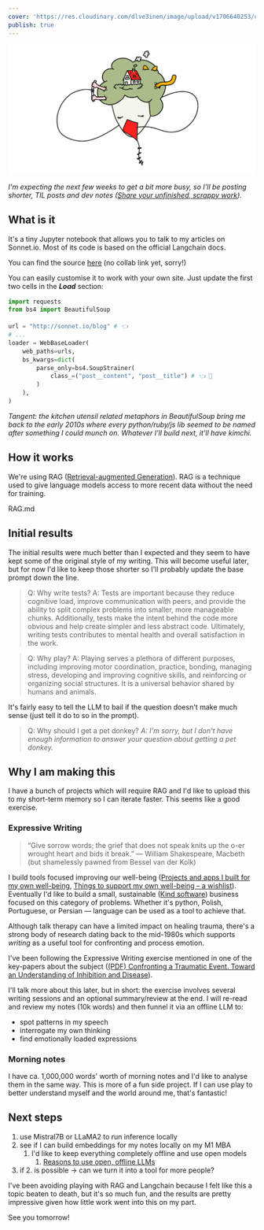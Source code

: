 ```yaml
---
cover: 'https://res.cloudinary.com/dlve3inen/image/upload/v1706640253/card-talk-to-the-blog_qxxztt.png'
publish: true
---
```

![126](head-tree-cat.webp)

*I'm expecting the next few weeks to get a bit more busy, so I'll be posting shorter, TIL posts and dev notes ([Share your unfinished, scrappy work](<../Share your unfinished, scrappy work>)).*

## What is it

It's a tiny Jupyter notebook that allows you to talk to my articles on Sonnet.io. Most of its code is based on the official Langchain docs.

You can find the source [here](https://github.com/paprikka/talk-to-blog/blob/main/rag.ipynb) (no collab link yet, sorry!)

You can easily customise it to work with your own site. Just update the first two cells in the ***Load*** section:

```python
import requests
from bs4 import BeautifulSoup

url = "http://sonnet.io/blog" # 👈
# ...
loader = WebBaseLoader(
    web_paths=urls,
    bs_kwargs=dict(
        parse_only=bs4.SoupStrainer(
            class_=("post__content", "post__title") # 👈 🐐
        )
    ),
)
```
*Tangent: the kitchen utensil related metaphors in BeautifulSoup bring me back to the early 2010s where every python/ruby/js lib seemed to be named after something I could munch on. Whatever I'll build next, it'll have kimchi.*


## How it works

We're using RAG ([Retrieval-augmented Generation](<../RAG>)). RAG is a technique used to give language models access to more recent data without the need for training.

<sonnet-embed data-target="#Example">RAG.md</sonnet-embed>

## Initial results

The initial results were much better than I expected and they seem to have kept some of the original style of my writing. This will become useful later, but for now I'd like to keep those shorter so I'll probably update the base prompt down the line.

> Q: Why write tests?
> A: Tests are important because they reduce cognitive load, improve communication with peers, and provide the ability to split complex problems into smaller, more manageable chunks. Additionally, tests make the intent behind the code more obvious and help create simpler and less abstract code. Ultimately, writing tests contributes to mental health and overall satisfaction in the work.

> Q: Why play?
> A: Playing serves a plethora of different purposes, including improving motor coordination, practice, bonding, managing stress, developing and improving cognitive skills, and reinforcing or organizing social structures. It is a universal behavior shared by humans and animals.

It's fairly easy to tell the LLM to bail if the question doesn't make much sense (just tell it do to so in the prompt). 

> Q: Why should I get a pet donkey?
> *A: I'm sorry, but I don't have enough information to answer your question about getting a pet donkey.*

## Why I am making this

I have a bunch of projects which will require RAG and I'd like to upload this to my short-term memory so I can iterate faster. This seems like a good exercise. 

### Expressive Writing

> “Give sorrow words; the grief that does not speak knits up the o-er wrought heart and bids it break.”
> ― William Shakespeare, Macbeth (but shamelessly pawned from Bessel van der Kolk)

I build tools focused improving our well-being ([Projects and apps I built for my own well-being](<../Projects and apps I built for my own well-being>), [Things to support my own well-being – a wishlist](<../Things to support my own well-being – a wishlist>)). Eventually I'd like to build a small, sustainable ([Kind software](<../Kind software>)) business focused on this category of problems. Whether it's python, Polish, Portuguese, or Persian — language can be used as a tool to achieve that.

Although talk therapy can have a limited impact on healing trauma, there's a strong body of research dating back to the mid-1980s which supports *writing* as a useful tool for confronting and process emotion.

I've been following the Expressive Writing exercise mentioned in one of the key-papers about the subject ([(PDF) Confronting a Traumatic Event. Toward an Understanding of Inhibition and Disease](https://www.researchgate.net/publication/19415586_Confronting_a_Traumatic_Event_Toward_an_Understanding_of_Inhibition_and_Disease)).

I'll talk more about this later, but in short: the exercise involves several writing sessions and an optional summary/review at the end. I will re-read and review my notes (10k words) and then funnel it via an offline LLM to:

- spot patterns in my speech
- interrogate my own thinking
- find emotionally loaded expressions

### Morning notes

I have ca. 1,000,000 words' worth of morning notes and I'd like to analyse them in the same way. This is more of a fun side project. If I can use play to better understand myself and the world around me, that's fantastic!


## Next steps

1. use Mistral7B or LLaMA2 to run inference locally
2. see if I can build embeddings for my notes locally on my M1 MBA
	1. I'd like to keep everything completely offline and use open models
		1. [Reasons to use open, offline LLMs](<../Reasons to use open, offline LLMs>)
3. if 2. is possible → can we turn it into a tool for more people?


I've been avoiding playing with RAG and Langchain because I felt like this a topic beaten to death, but it's so much fun, and the results are pretty impressive given how little work went into this on my part.

See you tomorrow!
